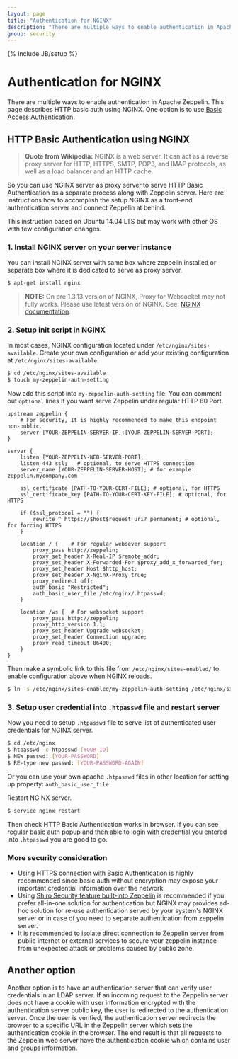 ```yaml
---
layout: page
title: "Authentication for NGINX"
description: "There are multiple ways to enable authentication in Apache Zeppelin. This page describes HTTP basic auth using NGINX."
group: security
---
```

<!--
Licensed under the Apache License, Version 2.0 (the "License");
you may not use this file except in compliance with the License.
You may obtain a copy of the License at

http://www.apache.org/licenses/LICENSE-2.0

Unless required by applicable law or agreed to in writing, software
distributed under the License is distributed on an "AS IS" BASIS,
WITHOUT WARRANTIES OR CONDITIONS OF ANY KIND, either express or implied.
See the License for the specific language governing permissions and
limitations under the License.
-->
{% include JB/setup %}

# Authentication for NGINX

<div id="toc"></div>

There are multiple ways to enable authentication in Apache Zeppelin. This page describes HTTP basic auth using NGINX.
One option is to use [Basic Access Authentication](https://en.wikipedia.org/wiki/Basic_access_authentication).

## HTTP Basic Authentication using NGINX

> **Quote from Wikipedia:** NGINX is a web server. It can act as a reverse proxy server for HTTP, HTTPS, SMTP, POP3, and IMAP protocols, as well as a load balancer and an HTTP cache.

So you can use NGINX server as proxy server to serve HTTP Basic Authentication as a separate process along with Zeppelin server.
Here are instructions how to accomplish the setup NGINX as a front-end authentication server and connect Zeppelin at behind.

This instruction based on Ubuntu 14.04 LTS but may work with other OS with few configuration changes.

### 1. Install NGINX server on your server instance
    
You can install NGINX server with same box where zeppelin installed or separate box where it is dedicated to serve as proxy server.

```bash
$ apt-get install nginx
```

> **NOTE:** On pre 1.3.13 version of NGINX, Proxy for Websocket may not fully works. Please use latest version of NGINX. See: [NGINX documentation](https://www.nginx.com/blog/websocket-nginx/).

### 2. Setup init script in NGINX

In most cases, NGINX configuration located under `/etc/nginx/sites-available`. Create your own configuration or add your existing configuration at `/etc/nginx/sites-available`.

```bash
$ cd /etc/nginx/sites-available
$ touch my-zeppelin-auth-setting
```

Now add this script into `my-zeppelin-auth-setting` file. You can comment out `optional` lines If you want serve Zeppelin under regular HTTP 80 Port.

```nginx
upstream zeppelin {
    # For security, It is highly recommended to make this endpoint non-public.
    server [YOUR-ZEPPELIN-SERVER-IP]:[YOUR-ZEPPELIN-SERVER-PORT];  
}

server {
    listen [YOUR-ZEPPELIN-WEB-SERVER-PORT];
    listen 443 ssl;   # optional, to serve HTTPS connection
    server_name [YOUR-ZEPPELIN-SERVER-HOST]; # for example: zeppelin.mycompany.com

    ssl_certificate [PATH-TO-YOUR-CERT-FILE]; # optional, for HTTPS
    ssl_certificate_key [PATH-TO-YOUR-CERT-KEY-FILE]; # optional, for HTTPS

    if ($ssl_protocol = "") {
        rewrite ^ https://$host$request_uri? permanent; # optional, for forcing HTTPS
    }

    location / {    # For regular websever support
        proxy_pass http://zeppelin;
        proxy_set_header X-Real-IP $remote_addr;
        proxy_set_header X-Forwarded-For $proxy_add_x_forwarded_for;
        proxy_set_header Host $http_host;
        proxy_set_header X-NginX-Proxy true;
        proxy_redirect off;
        auth_basic "Restricted";
        auth_basic_user_file /etc/nginx/.htpasswd;
    }

    location /ws {  # For websocket support
        proxy_pass http://zeppelin;
        proxy_http_version 1.1;
        proxy_set_header Upgrade websocket;
        proxy_set_header Connection upgrade;
        proxy_read_timeout 86400;
    }
}
```

Then make a symbolic link to this file from `/etc/nginx/sites-enabled/` to enable configuration above when NGINX reloads.

```bash
$ ln -s /etc/nginx/sites-enabled/my-zeppelin-auth-setting /etc/nginx/sites-available/my-zeppelin-auth-setting
```

### 3. Setup user credential into `.htpasswd` file and restart server

Now you need to setup `.htpasswd` file to serve list of authenticated user credentials for NGINX server.

```bash
$ cd /etc/nginx
$ htpasswd -c htpasswd [YOUR-ID]
$ NEW passwd: [YOUR-PASSWORD]
$ RE-type new passwd: [YOUR-PASSWORD-AGAIN]
```

Or you can use your own apache `.htpasswd` files in other location for setting up property: `auth_basic_user_file`

Restart NGINX server.
    
```bash
$ service nginx restart
```

Then check HTTP Basic Authentication works in browser. If you can see regular basic auth popup and then able to login with credential you entered into `.htpasswd` you are good to go.

### More security consideration

* Using HTTPS connection with Basic Authentication is highly recommended since basic auth without encryption may expose your important credential information over the network.
* Using [Shiro Security feature built-into Zeppelin](./shiroauthentication.html) is recommended if you prefer all-in-one solution for authentication but NGINX may provides ad-hoc solution for re-use authentication served by your system's NGINX server or in case of you need to separate authentication from zeppelin server.
* It is recommended to isolate direct connection to Zeppelin server from public internet or external services to secure your zeppelin instance from unexpected attack or problems caused by public zone.

## Another option

Another option is to have an authentication server that can verify user credentials in an LDAP server.
If an incoming request to the Zeppelin server does not have a cookie with user information encrypted with the authentication server public key, the user
is redirected to the authentication server. Once the user is verified, the authentication server redirects the browser to a specific URL in the Zeppelin server which sets the authentication cookie in the browser.
The end result is that all requests to the Zeppelin web server have the authentication cookie which contains user and groups information.